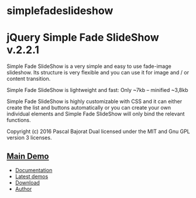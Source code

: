 simplefadeslideshow
===================

jQuery Simple Fade SlideShow v.2.2.1
=======

Simple Fade SlideShow is a very simple and easy to use fade-image slideshow. Its structure is very flexible and you can use it for image and / or content transition.

Simple Fade SlideShow is lightweight and fast: Only ~7kb – minified ~3,8kb

Simple Fade SlideShow is highly customizable with CSS and it can either create the list and buttons automatically or you can create your own individual elements and Simple Fade SlideShow will only bind the relevant functions.

Copyright (c) 2016 Pascal Bajorat
Dual licensed under the MIT and Gnu GPL version 3 licenses.



## [Main Demo](http://www.simplefadeslideshow.com/)

* [Documentation](http://www.simplefadeslideshow.com/documentation/)
* [Latest demos](http://www.simplefadeslideshow.com/)
* [Download](http://www.simplefadeslideshow.com/download/)
* [Author](https://www.pascal-bajorat.com/)